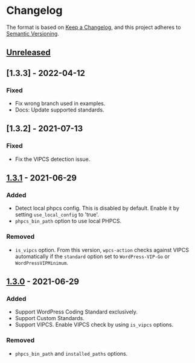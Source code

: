 # Changelog

The format is based on [Keep a Changelog](https://keepachangelog.com/en/1.0.0/),
and this project adheres to [Semantic Versioning](https://semver.org/spec/v2.0.0.html).

## [Unreleased]

## [1.3.3] - 2022-04-12
### Fixed
- Fix wrong branch used in examples.
- Docs: Update supported standards.


## [1.3.2] - 2021-07-13
### Fixed
- Fix the VIPCS detection issue.

## [1.3.1] - 2021-06-29
### Added
- Detect local phpcs config. This is disabled by default. Enable it by setting `use_local_config` to 'true'.
- `phpcs_bin_path` option to use local PHPCS.

### Removed
- `is_vipcs` option. From this version, `wpcs-action` checks against VIPCS automatically if the `standard` option set to `WordPress-VIP-Go` or `WordPressVIPMinimum`.

## [1.3.0] - 2021-06-29
### Added
- Support WordPress Coding Standard exclusively.
- Support Custom Standards.
- Support VIPCS. Enable VIPCS check by using `is_vipcs` options.

### Removed
- `phpcs_bin_path` and `installed_paths` options.

[Unreleased]: https://github.com/10up/wpcs-action/compare/stable...develop
[1.3.1]: https://github.com/10up/wpcs-action/compare/v1.3.0...v1.3.1
[1.3.0]: https://github.com/10up/wpcs-action/compare/v1.2.0...v1.3.0
